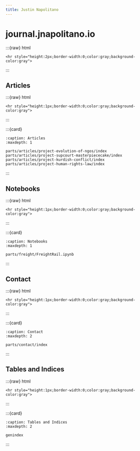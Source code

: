 ```yaml
---
title: Justin Napolitano
---
```

# journal.jnapolitano.io 
:::{raw} html

    <hr style="height:2px;border-width:0;color:gray;background-color:gray">
:::

## Articles

:::{raw} html

    <hr style="height:1px;border-width:0;color:gray;background-color:gray">
:::

:::{card}

```{toctree}
:caption: Articles
:maxdepth: 1

parts/articles/project-evolution-of-ngos/index
parts/articles/project-supcourt-masterpiececake/index
parts/articles/project-kurdish-conflict/index
parts/articles/project-human-rights-law/index
```
:::


## Notebooks

:::{raw} html

    <hr style="height:1px;border-width:0;color:gray;background-color:gray">
:::

:::{card}

```{toctree}
:caption: Notebooks
:maxdepth: 1

parts/freight/FreightRail.ipynb
```
:::



## Contact

:::{raw} html

    <hr style="height:1px;border-width:0;color:gray;background-color:gray">
:::

:::{card}

```{toctree}
:caption: Contact
:maxdepth: 2

parts/contact/index
```
:::


## Tables and Indices

:::{raw} html

    <hr style="height:1px;border-width:0;color:gray;background-color:gray">

:::


:::{card}

```{toctree}
:caption: Tables and Indices
:maxdepth: 2

genindex
```

:::
